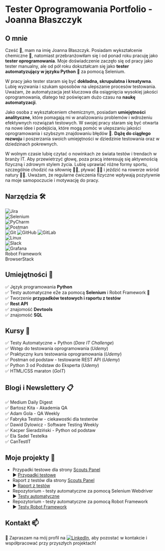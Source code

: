 # Tester Oprogramowania Portfolio - Joanna Błaszczyk

## O mnie

Cześć :wave:, mam na imię Joanna Błaszczyk. Posiadam wykształcenie chemiczne :test_tube:, natomiast przebranżowiłam się i od ponad roku pracuję jako **tester oprogramowania**.
Moje doświadczenie zaczęło się od pracy jako tester manualny, ale od pół roku dokształcam się jako **tester automatyzujący w języku Python** :snake: za pomocą Selenium.

W pracy jako tester staram się być **dokładna, skrupulatna i kreatywna**. Lubię wyzwania i szukam sposobów na ulepszanie procesów testowania. 
Uważam, że automatyzacja jest kluczowa dla osiągnięcia wysokiej jakości oprogramowania, dlatego też poświęcam dużo czasu na **naukę automatyzacji**.

Jako osoba z wykształceniem chemicznym, posiadam **umiejętności analityczne**, które pomagają mi w analizowaniu problemów i wdrożeniu efektywnych rozwiązań testowych.
W swojej pracy staram się być otwarta na nowe idee i podejścia, które mogą pomóc w ulepszaniu jakości oprogramowania i szybszym znajdowaniu błędów :bug:. **Dążę do ciągłego rozwoju** i poszerzania swoich umiejętności w dziedzinie testowania oraz w dziedzinach pokrewnych. 

W wolnym czasie lubię czytać o nowinkach ze świata testów i trendach w branży IT.
Aby przewietrzyć głowę, poza pracą interesuję się aktywnością fizyczną i zdrowym stylem życia. Lubię uprawiać różne formy sportu, szczególnie chodzić na siłownię :weight_lifting_woman:, pływać :swimming_woman: i jeździć na rowerze wśród natury :biking_woman:.
Uważam, że regularne ćwiczenia fizyczne wpływają pozytywnie na moje samopoczucie i motywację do pracy.

## Narzędzia :hammer_and_wrench:

 ![Jira](https://img.shields.io/badge/jira-%230A0FFF.svg?style=for-the-badge&logo=jira&logoColor=white)\
 ![Selenium](https://img.shields.io/badge/-selenium-%43B02A?style=for-the-badge&logo=selenium&logoColor=white)\
 ![PyCharm](https://img.shields.io/badge/pycharm-143?style=for-the-badge&logo=pycharm&logoColor=black&color=black&labelColor=green)\
 ![Postman](https://img.shields.io/badge/Postman-FF6C37?style=for-the-badge&logo=postman&logoColor=white)\
 ![Git](https://img.shields.io/badge/git-%23F05033.svg?style=for-the-badge&logo=git&logoColor=white) ![GitHub](https://img.shields.io/badge/github-%23121011.svg?style=for-the-badge&logo=github&logoColor=white) ![GitLab](https://img.shields.io/badge/gitlab-%23181717.svg?style=for-the-badge&logo=gitlab&logoColor=white)\
 ![Linux](https://img.shields.io/badge/Linux-FCC624?style=for-the-badge&logo=linux&logoColor=black)\
 ![Slack](https://img.shields.io/badge/Slack-4A154B?style=for-the-badge&logo=slack&logoColor=white)\
 ![Grafana](https://img.shields.io/badge/grafana-%23F46800.svg?style=for-the-badge&logo=grafana&logoColor=white)\
  Robot Framework\
  BrowserStack

## Umiejętności :gem:
✅ Język programowania **Python**\
✅ Testy automatyczne e2e za pomocą **Selenium** i Robot Framework :robot:\
✅ Tworzenie **przypadków testowych i raportu z testów**\
✅ **Rest API**\
✅ znajomość **Devtools**\
✅ znajomość **SQL**


## Kursy :medal_sports:

✅ Testy Automatyczne + Python (*Dare IT Challenge*)\
✅ Wstęp do testowania oprogramowania (*Udemy*)\
✅ Praktyczny kurs testowania oprogramowania (*Udemy*)\
✅ Postman od podstaw - testowanie REST API (*Udemy*)\
✅ Python 3 od Podstaw do Eksperta (*Udemy*)\
✅ HTML/CSS maraton (*GoIT*)

## Blogi i Newslettery :clipboard:

✅ Medium Daily Digest\
✅ Bartosz Kita - Akademia QA\
✅ Adam Gola - QA Weekly\
✅ Fabryka Testów - ciekawostki dla testerów\
✅ Dawid Dylowicz - Software Testing Weekly\
✅ Kacper Sieradziński - Python od podstaw\
✅ Ela Sadel Testelka\
✅ CanTestIT

## Moje projekty :rocket:

- Przypadki testowe dla strony [Scouts Panel](https://scouts.futbolkolektyw.pl/en)\
 :arrow_forward: [Przypadki testowe](https://drive.google.com/drive/u/1/folders/12hQqeokJdSm8Ql3apCYTgB7WJDWz-Yzp)
- Raport z testów dla strony [Scouts Panel](https://scouts.futbolkolektyw.pl/en)\
 :arrow_forward: [Raport z testów](https://drive.google.com/drive/u/1/folders/1nR9H1OUV8LmBaBhAlhMI8xaB-0TQHaD0)
- Repozytorium - testy automatyczne za pomocą Selenium Webdriver\
 :arrow_forward: [Testy automatyczne](https://github.com/JoannaJB/challenge_portfolio_Joanna)
- Repozytorium - testy automatyczne za pomocą Robot Framework\
 :arrow_forward: [Testy Robot Framework](https://github.com/JoannaJB/challenge_robotframework_Joanna)
 
 ## Kontakt :mailbox:
 
 :handshake: Zapraszam na mój profil na [![LinkedIn](https://img.shields.io/badge/-LinkedIn-blue?style=flat-square&logo=Linkedin&logoColor=white)](https://www.linkedin.com/in/joanna-b%C5%82aszczyk/), aby pozostać w kontakcie i współpracować przy przyszłych projektach!
 
